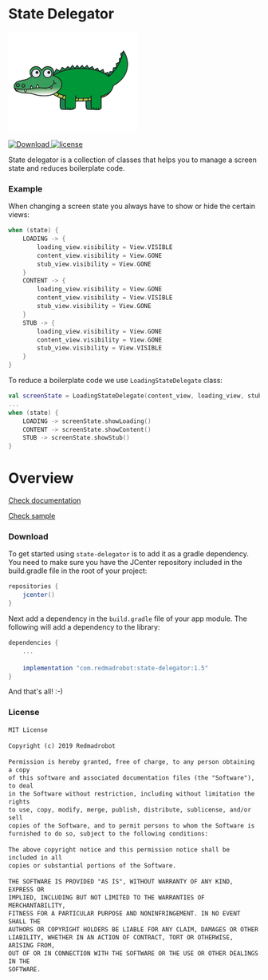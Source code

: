 State Delegator
===============

![Logo](logo/logo.png)

[ ![Download](https://api.bintray.com/packages/redmadrobot-opensource/android/state-delegator/images/download.svg) ](https://bintray.com/redmadrobot-opensource/android/state-delegator/_latestVersion) [![license](https://img.shields.io/github/license/mashape/apistatus.svg)]()

State delegator is a collection of classes that helps you to manage a screen state and reduces boilerplate code.

### Example

When changing a screen state you always have to show or hide the certain views:

```kotlin
when (state) {
    LOADING -> {
        loading_view.visibility = View.VISIBLE
        content_view.visibility = View.GONE
        stub_view.visibility = View.GONE
    }
    CONTENT -> {
        loading_view.visibility = View.GONE
        content_view.visibility = View.VISIBLE
        stub_view.visibility = View.GONE
    }
    STUB -> {
        loading_view.visibility = View.GONE
        content_view.visibility = View.GONE
        stub_view.visibility = View.VISIBLE
    }
}
```

To reduce a boilerplate code we use `LoadingStateDelegate` class:

```kotlin
val screenState = LoadingStateDelegate(content_view, loading_view, stub_view)
...
when (state) {
    LOADING -> screenState.showLoading()
    CONTENT -> screenState.showContent()
    STUB -> screenState.showStub()
}
```

# Overview

[Check documentation](https://redmadrobot.github.io/state-delegator/)

[Check sample](https://github.com/RedMadRobot/state-delegator/tree/master/sample)

### Download

To get started using `state-delegator` is to add it as a gradle dependency. You need to make sure you have the JCenter repository included in the build.gradle file in the root of your project:

```gradle
repositories {
    jcenter()
}
```

Next add a dependency in the `build.gradle` file of your app module. The
following will add a dependency to the library:

```gradle
dependencies {
    ...

    implementation "com.redmadrobot:state-delegator:1.5"
}
```

And that's all! :-)

### License

    MIT License

    Copyright (c) 2019 Redmadrobot

    Permission is hereby granted, free of charge, to any person obtaining a copy
    of this software and associated documentation files (the "Software"), to deal
    in the Software without restriction, including without limitation the rights
    to use, copy, modify, merge, publish, distribute, sublicense, and/or sell
    copies of the Software, and to permit persons to whom the Software is
    furnished to do so, subject to the following conditions:

    The above copyright notice and this permission notice shall be included in all
    copies or substantial portions of the Software.

    THE SOFTWARE IS PROVIDED "AS IS", WITHOUT WARRANTY OF ANY KIND, EXPRESS OR
    IMPLIED, INCLUDING BUT NOT LIMITED TO THE WARRANTIES OF MERCHANTABILITY,
    FITNESS FOR A PARTICULAR PURPOSE AND NONINFRINGEMENT. IN NO EVENT SHALL THE
    AUTHORS OR COPYRIGHT HOLDERS BE LIABLE FOR ANY CLAIM, DAMAGES OR OTHER
    LIABILITY, WHETHER IN AN ACTION OF CONTRACT, TORT OR OTHERWISE, ARISING FROM,
    OUT OF OR IN CONNECTION WITH THE SOFTWARE OR THE USE OR OTHER DEALINGS IN THE
    SOFTWARE.
